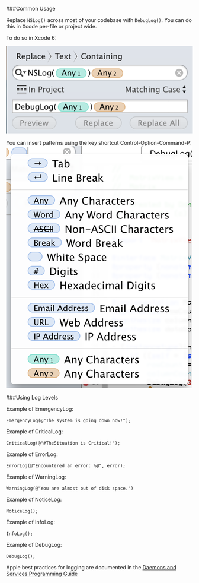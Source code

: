 
###Common Usage

Replace `NSLog()` across most of your codebase with `DebugLog()`. You can do this in Xcode per-file or project wide.

To do so in Xcode 6:

![Xcode 6 Find and Replace](images/Replace1.png)

You can insert patterns using the key shortcut Control-Option-Command-P:
![Xcode 6 Insert Patterns](images/InsertPatterns.png)

###Using Log Levels

Example of EmergencyLog:

    EmergencyLog(@"The system is going down now!");

Example of CriticalLog:

    CriticalLog(@"#TheSituation is Critical!");

Example of ErrorLog:

    ErrorLog(@"Encountered an error: %@", error);

Example of WarningLog:

    WarningLog(@"You are almost out of disk space.")

Example of NoticeLog:

	NoticeLog();

Example of InfoLog:

	InfoLog();

Example of DebugLog:

	DebugLog();


Apple best practices for logging are documented in the [Daemons and Services Programming Guide](https://developer.apple.com/library/mac/documentation/MacOSX/Conceptual/BPSystemStartup/Chapters/LoggingErrorsAndWarnings.html)